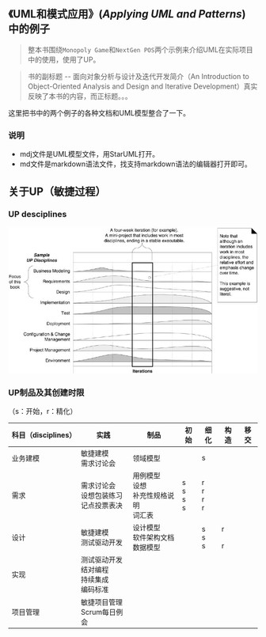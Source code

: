 ## 《UML和模式应用》(*Applying UML and Patterns*) 中的例子

> 整本书围绕`Monopoly Game`和`NextGen POS`两个示例来介绍UML在实际项目中的使用，使用了UP。

> 书的副标题 -- 面向对象分析与设计及迭代开发简介（An Introduction to Object-Oriented Analysis and Design and Iterative Development）真实反映了本书的内容，而正标题。。。

这里把书中的两个例子的各种文档和UML模型整合了一下。

### 说明

- mdj文件是UML模型文件，用StarUML打开。
- md文件是markdown语法文件，找支持markdown语法的编辑器打开即可。

## 关于UP（敏捷过程）

### UP desciplines

![UP](.img/UP-1610975351347.png)

### UP制品及其创建时限

（s：开始，r：精化）

| 科目（disciplines） | 实践                                                   | 制品                                               | 初始                   | 细化                   | 构造           | 移交 |
| ------------------- | ------------------------------------------------------ | -------------------------------------------------- | ---------------------- | ---------------------- | -------------- | ---- |
| 业务建模            | 敏捷建模<br />需求讨论会                               | 领域模型                                           |                        | s                      |                |      |
| 需求                | 需求讨论会<br />设想包装练习<br />记点投票表决         | 用例模型<br />设想<br />补充性规格说明<br />词汇表 | s<br />s<br />s<br />s | r<br />r<br />r<br />r |                |      |
| 设计                | 敏捷建模<br />测试驱动开发                             | 设计模型<br />软件架构文档<br />数据模型           |                        | s<br />s<br />s        | r<br /><br />r |      |
| 实现                | 测试驱动开发<br />结对编程<br />持续集成<br />编码标准 |                                                    |                        |                        |                |      |
| 项目管理            | 敏捷项目管理<br />Scrum每日例会                        |                                                    |                        |                        |                |      |

